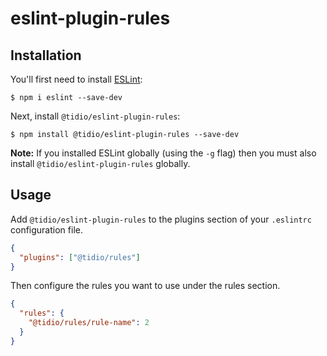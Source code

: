 # eslint-plugin-rules

## Installation

You'll first need to install [ESLint](http://eslint.org):

```
$ npm i eslint --save-dev
```

Next, install `@tidio/eslint-plugin-rules`:

```
$ npm install @tidio/eslint-plugin-rules --save-dev
```

**Note:** If you installed ESLint globally (using the `-g` flag) then you must also install `@tidio/eslint-plugin-rules` globally.

## Usage

Add `@tidio/eslint-plugin-rules` to the plugins section of your `.eslintrc` configuration file.

```json
{
  "plugins": ["@tidio/rules"]
}
```

Then configure the rules you want to use under the rules section.

```json
{
  "rules": {
    "@tidio/rules/rule-name": 2
  }
}
```
